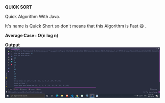 **QUICK SORT**

Quick Algorithm With Java.

It's name is Quick Short so don't means that this Algorithm is Fast 😄 . 

**Average Case : O(n log n)**

**Output**
<img src="Photo/2.png"/>